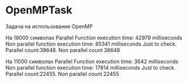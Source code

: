 # OpenMPTask
Задача на использование OpenMP

На 19000 символах
Parallel Function execution time: 42979 milliseconds
Non parallel function execution time: 85341 milliseconds
Just to check. Parallel count:38648. Non parallel count 38648

На 11000 символах
Parallel Function execution time: 3642 milliseconds
Non parallel function execution time: 17814 milliseconds
Just to check. Parallel count:22455. Non parallel count 22455
